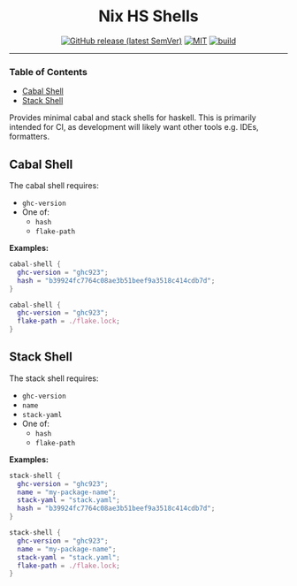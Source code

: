 <div align="center">

# Nix HS Shells

[![GitHub release (latest SemVer)](https://img.shields.io/github/v/release/tbidne/nix-hs-shells?include_prereleases&sort=semver)](https://github.com/tbidne/nix-hs-shells/releases/)
[![MIT](https://img.shields.io/github/license/tbidne/nix-hs-shells?color=blue)](https://opensource.org/licenses/MIT)
[![build](https://img.shields.io/github/workflow/status/tbidne/nix-hs-shells/ci/main)](https://github.com/tbidne/nix-hs-shells/actions/workflows/ci.yaml)

</div>

---

### Table of Contents
* [Cabal Shell](#cabal-shell)
* [Stack Shell](#stack-shell)

Provides minimal cabal and stack shells for haskell. This is primarily intended for CI, as development will likely want other tools e.g. IDEs, formatters.

## Cabal Shell

The cabal shell requires:

* `ghc-version`
* One of:
  * `hash`
  * `flake-path`

**Examples:**

```nix
cabal-shell {
  ghc-version = "ghc923";
  hash = "b39924fc7764c08ae3b51beef9a3518c414cdb7d";
}

cabal-shell {
  ghc-version = "ghc923";
  flake-path = ./flake.lock;
}
```

## Stack Shell

The stack shell requires:

* `ghc-version`
* `name`
* `stack-yaml`
* One of:
  * `hash`
  * `flake-path`

**Examples:**

```nix
stack-shell {
  ghc-version = "ghc923";
  name = "my-package-name";
  stack-yaml = "stack.yaml";
  hash = "b39924fc7764c08ae3b51beef9a3518c414cdb7d";
}

stack-shell {
  ghc-version = "ghc923";
  name = "my-package-name";
  stack-yaml = "stack.yaml";
  flake-path = ./flake.lock;
}
```